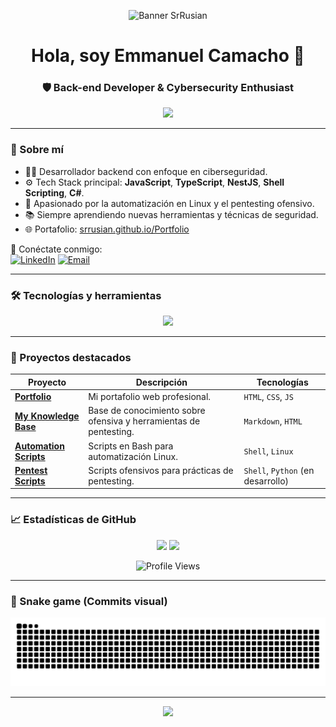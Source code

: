 <!-- Banner de bienvenida -->
<p align="center">
  <img src="./assets/banner_srrusian.png" alt="Banner SrRusian" />
</p>

<h1 align="center">Hola, soy Emmanuel Camacho 👋</h1>
<h3 align="center">🛡️ Back-end Developer & Cybersecurity Enthusiast</h3>

<p align="center">
  <img src="https://readme-typing-svg.herokuapp.com/?lines=Building+secure+systems+with+NestJS+and+TypeScript;Pentester+in+training;Always+learning...&center=true&width=500&height=45">
</p>

---

### 🧠 Sobre mí

- 👨‍💻 Desarrollador backend con enfoque en ciberseguridad.
- ⚙️ Tech Stack principal: **JavaScript**, **TypeScript**, **NestJS**, **Shell Scripting**, **C#**.
- 🐧 Apasionado por la automatización en Linux y el pentesting ofensivo.
- 📚 Siempre aprendiendo nuevas herramientas y técnicas de seguridad.
- 🌐 Portafolio: [srrusian.github.io/Portfolio](https://srrusian.github.io/Portfolio)

🔗 Conéctate conmigo:  
[![LinkedIn](https://img.shields.io/badge/LinkedIn-blue?logo=linkedin&logoColor=white)](https://www.linkedin.com/in/tuusuario)
[![Email](https://img.shields.io/badge/Email-D14836?logo=gmail&logoColor=white)](mailto:sr.rusian@gmail.com)

---

### 🛠 Tecnologías y herramientas

<p align="center">
  <img src="https://skillicons.dev/icons?i=js,ts,nestjs,nodejs,bash,linux,html,css,git,github,vscode,csharp" />
</p>

---

### 📂 Proyectos destacados

| Proyecto                                                                 | Descripción                                                       | Tecnologías                       |
| ------------------------------------------------------------------------ | ----------------------------------------------------------------- | --------------------------------- |
| [**Portfolio**](https://github.com/SrRusian/Portfolio)                   | Mi portafolio web profesional.                                    | `HTML`, `CSS`, `JS`               |
| [**My Knowledge Base**](https://github.com/SrRusian/My_Knowledge_Base)   | Base de conocimiento sobre ofensiva y herramientas de pentesting. | `Markdown`, `HTML`                |
| [**Automation Scripts**](https://github.com/SrRusian/Automation_Scripts) | Scripts en Bash para automatización Linux.                        | `Shell`, `Linux`                  |
| [**Pentest Scripts**](https://github.com/SrRusian/Pentest_Scripts)       | Scripts ofensivos para prácticas de pentesting.                   | `Shell`, `Python` (en desarrollo) |

---

### 📈 Estadísticas de GitHub

<p align="center">
  <img src="https://github-readme-stats.vercel.app/api?username=SrRusian&show_icons=true&theme=radical" />
  <img src="https://github-readme-stats.vercel.app/api/top-langs/?username=SrRusian&layout=compact&theme=radical" />
</p>

<p align="center">
  <img src="https://komarev.com/ghpvc/?username=SrRusian&label=Profile+views" alt="Profile Views" />
</p>

---

### 🐍 Snake game (Commits visual)

![Snake animation](https://github.com/SrRusian/SrRusian/blob/output/github-contribution-grid-snake.svg)

---

<p align="center">
  <img src="https://capsule-render.vercel.app/api?type=waving&color=gradient&height=100&section=footer"/>
</p>
